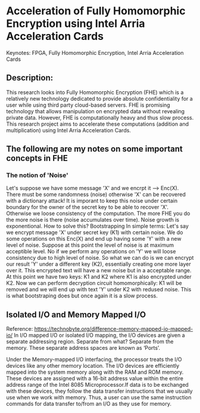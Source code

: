 # Acceleration of Fully Homomorphic Encryption using Intel Arria Acceleration Cards

Keynotes: FPGA, Fully Homomorphic Encryption, Intel Arria Acceleration Cards

## Description: 
This research looks into Fully Homomorphic Encryption (FHE) which is a relatively new technology dedicated to provide absolute confidentiality for a user while using third party cloud-based servers. FHE is promising technology that allows manipulation on encrypted data without revealing private data. However, FHE is computationally heavy and thus slow process. This research project aims to accelerate these computations (addition and multiplication) using Intel Arria Acceleration Cards. 


## The following are my notes on some important concepts in FHE

### The notion of 'Noise' 
Let's suppose we have some message 'X' and we encrpt it --> Enc(X). There must be some randomness (noise) otherwise 'X' can be recovered with a dictionary attack! It is imporant to keep this noise under certain boundary for the owner of the secret key to be able to recover 'X'. Otherwise we loose consistency of the computation. The more FHE you do the more noise is there (noise accumulates over time). Noise growth is exponentional. 
How to solve this? Bootstrapping 
In simple terms: 
Let's say we encrypt message 'X' under secret key (K1) with certain noise. We do some operations on this Enc(X) and end up having some 'Y' with a new level of noise. Suppose at this point the level of noise is at maximum acceptible level. No if we perform any operations on 'Y' we will loose consistency due to high level of noise. So what we can do is we can encrypt our result 'Y' under a different key (K2), essentially creating one more layer over it. This encrypted text will have a new noise but in a acceptable range. At this point we have two keys: K1 and K2 where K1 is also encrypted under K2. Now we can perform decryption circuit homomorphically: K1 will be removed and we will end up with text 'Y' under K2 with redused noise. This is what bootstraping does but once again it is a slow process. 


## Isolated I/O and Memory Mapped I/O
Reference: https://technobyte.org/difference-memory-mapped-io-mapped-io/ 
In I/O mapped I/O or isolated I/O mapping, the I/O devices are given a separate addressing region. Separate from what? Separate from the memory. These separate address spaces are known as ‘Ports’.

 Under the Memory-mapped I/O interfacing, the processor treats the I/O devices like any other memory location. The I/O devices are efficiently mapped into the system memory along with the RAM and ROM memory. These devices are assigned with a 16-bit address value within the entire address range of the Intel 8085 Microprocessor.If data is to be exchanged with these devices, they follow the data transfer instructions that we usually use when we work with memory. Thus, a user can use the same instruction commands for data transfer to/from an I/O as they use for memory.
